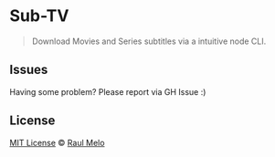 # Sub-TV

> Download Movies and Series subtitles via a intuitive node CLI.

## Issues

Having some problem? Please report via GH Issue :)

## License

[MIT License](https://github.com/afonsopacifer/open-source-boilerplate/blob/master/LICENSE.md) © [Raul Melo](https://rauldemelo.com.br)
